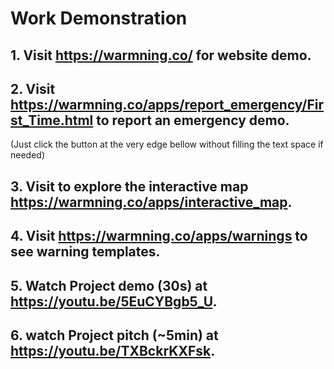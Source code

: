# Work Demonstration

## 1. Visit https://warmning.co/ for website demo.
## 2. Visit https://warmning.co/apps/report_emergency/First_Time.html to report an emergency demo.
(Just click the button at the very edge bellow without filling the text space if needed)
## 3. Visit to explore the interactive map https://warmning.co/apps/interactive_map.
## 4. Visit https://warmning.co/apps/warnings to see warning templates.
## 5. Watch Project demo (30s) at https://youtu.be/5EuCYBgb5_U.
## 6. watch Project pitch (~5min) at https://youtu.be/TXBckrKXFsk.
